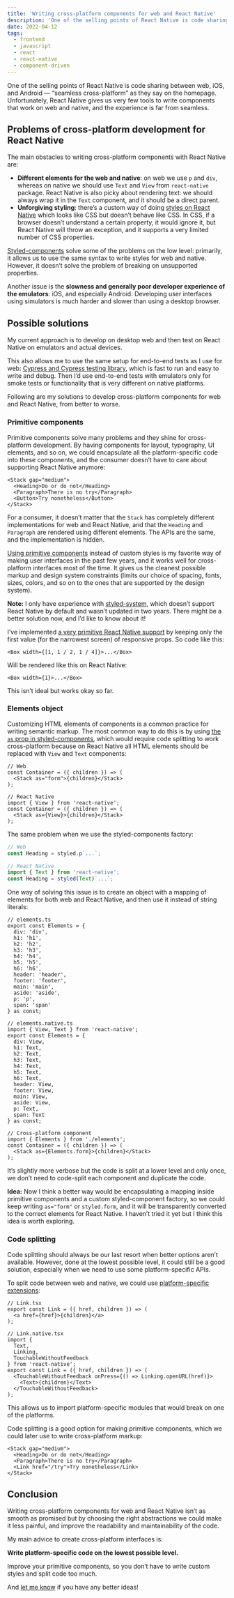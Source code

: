 ```yaml
---
title: 'Writing cross-platform components for web and React Native'
description: 'One of the selling points of React Native is code sharing between web, iOS, and Android — “seamless cross-platform” as they say on the homepage. Unfortunately, React Native gives us very few tools to write components that work on web and native, and the experience is far from seamless.'
date: 2022-04-12
tags:
  - frontend
  - javascript
  - react
  - react-native
  - component-driven
---
```


One of the selling points of React Native is code sharing between web, iOS, and Android — “seamless cross-platform” as they say on the homepage. Unfortunately, React Native gives us very few tools to write components that work on web and native, and the experience is far from seamless.

## Problems of cross-platform development for React Native

The main obstacles to writing cross-platform components with React Native are:

- **Different elements for the web and native**: on web we use `p` and `div`, whereas on native we should use `Text` and `View` from `react-native` package. React Native is also picky about rendering text: we should always wrap it in the `Text` component, and it should be a direct parent.
- **Unforgiving styling**: there’s a custom way of doing [styles on React Native](https://reactnative.dev/docs/style) which looks like CSS but doesn’t behave like CSS. In CSS, if a browser doesn’t understand a certain property, it would ignore it, but React Native will throw an exception, and it supports a very limited number of CSS properties.

[Styled-components](https://styled-components.com/docs/basics#react-native) solve some of the problems on the low level: primarily, it allows us to use the same syntax to write styles for web and native. However, it doesn’t solve the problem of breaking on unsupported properties.

Another issue is the **slowness and generally poor developer experience of the emulators**: iOS, and especially Android. Developing user interfaces using simulators is much harder and slower than using a desktop browser.

## Possible solutions

My current approach is to develop on desktop web and then test on React Native on emulators and actual devices.

This also allows me to use the same setup for end-to-end tests as I use for web: [Cypress and Cypress testing library](https://blog.sapegin.me/all/react-testing-4-cypress/), which is fast to run and easy to write and debug. Then I’d use end-to-end tests with emulators only for smoke tests or functionality that is very different on native platforms.

Following are my solutions to develop cross-platform components for web and React Native, from better to worse.

### Primitive components

Primitive components solve many problems and they shine for cross-platform development. By having components for layout, typography, UI elements, and so on, we could encapsulate all the platform-specific code into these components, and the consumer doesn’t have to care about supporting React Native anymore:

```tsx
<Stack gap="medium">
  <Heading>Do or do not</Heading>
  <Paragraph>There is no try</Paragraph>
  <Button>Try nonetheless</Button>
</Stack>
```

For a consumer, it doesn’t matter that the `Stack` has completely different implementations for web and React Native, and that the `Heading` and `Paragraph` are rendered using different elements. The APIs are the same, and the implementation is hidden.

[Using primitive components](https://www.component-driven.dev/) instead of custom styles is my favorite way of making user interfaces in the past few years, and it works well for cross-platform interfaces most of the time. It gives us the cleanest possible markup and design system constraints (limits our choice of spacing, fonts, sizes, colors, and so on to the ones that are supported by the design system).

**Note:** I only have experience with [styled-system](https://styled-system.com/), which doesn’t support React Native by default and wasn’t updated in two years. There might be a better solution now, and I’d like to know about it!

I’ve implemented [a very primitive React Native support](https://gist.github.com/sapegin/991704a876057393efe3a3f74d4c8c47) by keeping only the first value (for the narrowest screen) of responsive props. So code like this:

```tsx
<Box width={[1, 1 / 2, 1 / 4]}>...</Box>
```

Will be rendered like this on React Native:

```tsx
<Box width={1}>...</Box>
```

This isn’t ideal but works okay so far.

### Elements object

Customizing HTML elements of components is a common practice for writing semantic markup. The most common way to do this is by using [the `as` prop in styled-components](https://styled-components.com/docs/api#as-polymorphic-prop), which would require code splitting to work cross-platform because on React Native all HTML elements should be replaced with `View` and `Text` components:

```tsx
// Web
const Container = ({ children }) => (
  <Stack as="form">{children}</Stack>
);
```

```tsx
// React Native
import { View } from 'react-native';
const Container = ({ children }) => (
  <Stack as={View}>{children}</Stack>
);
```

The same problem when we use the styled-components factory:

```ts
// Web
const Heading = styled.p`...`;

// React Native
import { Text } from 'react-native';
const Heading = styled(Text)`...`;
```

One way of solving this issue is to create an object with a mapping of elements for both web and React Native, and then use it instead of string literals:

```tsx
// elements.ts
export const Elements = {
  div: 'div',
  h1: 'h1',
  h2: 'h2',
  h3: 'h3',
  h4: 'h4',
  h5: 'h5',
  h6: 'h6',
  header: 'header',
  footer: 'footer',
  main: 'main',
  aside: 'aside',
  p: 'p',
  span: 'span'
} as const;

// elements.native.ts
import { View, Text } from 'react-native';
export const Elements = {
  div: View,
  h1: Text,
  h2: Text,
  h3: Text,
  h4: Text,
  h5: Text,
  h6: Text,
  header: View,
  footer: View,
  main: View,
  aside: View,
  p: Text,
  span: Text
} as const;

// Cross-platform component
import { Elements } from './elements';
const Container = ({ children }) => (
  <Stack as={Elements.form}>{children}</Stack>
);
```

It’s slightly more verbose but the code is split at a lower level and only once, we don’t need to code-split each component and duplicate the code.

**Idea:** Now I think a better way would be encapsulating a mapping inside primitive components and a custom styled-component factory, so we could keep writing `as="form"` or `styled.form`, and it will be transparently converted to the correct elements for React Native. I haven’t tried it yet but I think this idea is worth exploring.

### Code splitting

Code splitting should always be our last resort when better options aren’t available. However, done at the lowest possible level, it could still be a good solution, especially when we need to use some platform-specific APIs.

To split code between web and native, we could use [platform-specific extensions](https://reactnative.dev/docs/platform-specific-code#platform-specific-extensions):

```tsx
// Link.tsx
export const Link = ({ href, children }) => (
  <a href={href}>{children}</a>
);

// Link.native.tsx
import {
  Text,
  Linking,
  TouchableWithoutFeedback
} from 'react-native';
export const Link = ({ href, children }) => (
  <TouchableWithoutFeedback onPress={() => Linking.openURL(href)}>
    <Text>{children}</Text>
  </TouchableWithoutFeedback>
);
```

This allows us to import platform-specific modules that would break on one of the platforms.

Code splitting is a good option for making primitive components, which we could later use to write cross-platform markup:

```tsx
<Stack gap="medium">
  <Heading>Do or do not</Heading>
  <Paragraph>There is no try</Paragraph>
  <Link href="/try">Try nonetheless</Link>
</Stack>
```

## Conclusion

Writing cross-platform components for web and React Native isn’t as smooth as promised but by choosing the right abstractions we could make it less painful, and improve the readability and maintainability of the code.

My main advice to create cross-platform interfaces is:

**Write platform-specific code on the lowest possible level.**

Improve your primitive components, so you don’t have to write custom styles and split code too much.

And [let me know](https://twitter.com/iamsapegin) if you have any better ideas!
